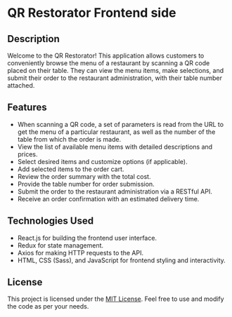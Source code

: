# QR Restorator Frontend side

## Description

Welcome to the QR Restorator! This application allows customers to conveniently browse the menu of a restaurant by scanning a QR code placed on their table. They can view the menu items, make selections, and submit their order to the restaurant administration, with their table number attached.

## Features

- When scanning a QR code, a set of parameters is read from the URL to get the menu of a particular restaurant, as well as the number of the table from which the order is made.
- View the list of available menu items with detailed descriptions and prices.
- Select desired items and customize options (if applicable).
- Add selected items to the order cart.
- Review the order summary with the total cost.
- Provide the table number for order submission.
- Submit the order to the restaurant administration via a RESTful API.
- Receive an order confirmation with an estimated delivery time.

## Technologies Used

- React.js for building the frontend user interface.
- Redux for state management.
- Axios for making HTTP requests to the API.
- HTML, CSS (Sass), and JavaScript for frontend styling and interactivity.

## License

This project is licensed under the [MIT License](https://opensource.org/license/mit/). Feel free to use and modify the code as per your needs.
